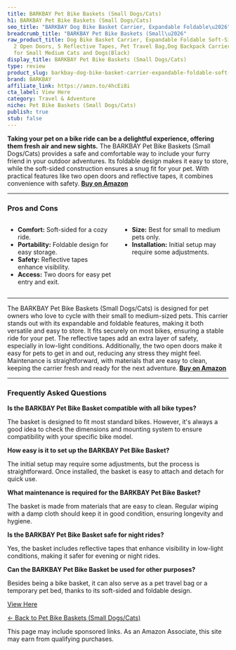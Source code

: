 ```yaml
---
title: BARKBAY Pet Bike Baskets (Small Dogs/Cats)
h1: BARKBAY Pet Bike Baskets (Small Dogs/Cats)
seo_title: "BARKBAY Dog Bike Basket Carrier, Expandable Foldable\u2026"
breadcrumb_title: "BARKBAY Pet Bike Baskets (Small\u2026"
raw_product_title: Dog Bike Basket Carrier, Expandable Foldable Soft-Sided Dog Carrier,
  2 Open Doors, 5 Reflective Tapes, Pet Travel Bag,Dog Backpack Carrier Safe and Easy
  for Small Medium Cats and Dogs(Black)
display_title: BARKBAY Pet Bike Baskets (Small Dogs/Cats)
type: review
product_slug: barkbay-dog-bike-basket-carrier-expandable-foldable-soft-sided-dog-carr-744b406e
brand: BARKBAY
affiliate_link: https://amzn.to/4hcEi8i
cta_label: View Here
category: Travel & Adventure
niche: Pet Bike Baskets (Small Dogs/Cats)
publish: true
stub: false
---
```


<div id="intro" class="full-width">
  <p><strong>Taking your pet on a bike ride can be a delightful experience, offering them fresh air and new sights.</strong> The BARKBAY Pet Bike Baskets (Small Dogs/Cats) provides a safe and comfortable way to include your furry friend in your outdoor adventures. Its foldable design makes it easy to store, while the soft-sided construction ensures a snug fit for your pet. With practical features like two open doors and reflective tapes, it combines convenience with safety. <a href="https://amzn.to/4hcEi8i" rel="nofollow sponsored noopener" target="_blank"><strong>Buy on Amazon</strong></a></p>
</div>

<hr />
<h3 id="pros-cons">Pros and Cons</h3>
<div class="pc-grid" style="display:grid;grid-template-columns:1fr 1fr;gap:16px;">
  <ul>
    <li><strong>Comfort:</strong> Soft-sided for a cozy ride.</li>
    <li><strong>Portability:</strong> Foldable design for easy storage.</li>
    <li><strong>Safety:</strong> Reflective tapes enhance visibility.</li>
    <li><strong>Access:</strong> Two doors for easy pet entry and exit.</li>
  </ul>
  <ul>
    <li><strong>Size:</strong> Best for small to medium pets only.</li>
    <li><strong>Installation:</strong> Initial setup may require some adjustments.</li>
  </ul>
</div>
<hr />

<div class="full-width">
  <p>The BARKBAY Pet Bike Baskets (Small Dogs/Cats) is designed for pet owners who love to cycle with their small to medium-sized pets. This carrier stands out with its expandable and foldable features, making it both versatile and easy to store. It fits securely on most bikes, ensuring a stable ride for your pet. The reflective tapes add an extra layer of safety, especially in low-light conditions. Additionally, the two open doors make it easy for pets to get in and out, reducing any stress they might feel. Maintenance is straightforward, with materials that are easy to clean, keeping the carrier fresh and ready for the next adventure. <a href="https://amzn.to/4hcEi8i" rel="nofollow sponsored noopener" target="_blank"><strong>Buy on Amazon</strong></a></p>
</div>

<hr />
<h3 id="faqs">Frequently Asked Questions</h3>

<p><strong>Is the BARKBAY Pet Bike Basket compatible with all bike types?</strong></p>
<p>The basket is designed to fit most standard bikes. However, it's always a good idea to check the dimensions and mounting system to ensure compatibility with your specific bike model.</p>

<p><strong>How easy is it to set up the BARKBAY Pet Bike Basket?</strong></p>
<p>The initial setup may require some adjustments, but the process is straightforward. Once installed, the basket is easy to attach and detach for quick use.</p>

<p><strong>What maintenance is required for the BARKBAY Pet Bike Basket?</strong></p>
<p>The basket is made from materials that are easy to clean. Regular wiping with a damp cloth should keep it in good condition, ensuring longevity and hygiene.</p>

<p><strong>Is the BARKBAY Pet Bike Basket safe for night rides?</strong></p>
<p>Yes, the basket includes reflective tapes that enhance visibility in low-light conditions, making it safer for evening or night rides.</p>

<p><strong>Can the BARKBAY Pet Bike Basket be used for other purposes?</strong></p>
<p>Besides being a bike basket, it can also serve as a pet travel bag or a temporary pet bed, thanks to its soft-sided and foldable design.</p>
<p><a class="btn" href="https://amzn.to/4hcEi8i" target="_blank" rel="nofollow sponsored noopener">View Here</a></p>
<p><a href="/roundups/travel-adventure/pet-bike-baskets-small-dogs-cats-/">← Back to Pet Bike Baskets (Small Dogs/Cats)</a></p>
<aside class="disclosure">This page may include sponsored links. As an Amazon Associate, this site may earn from qualifying purchases.</aside>
